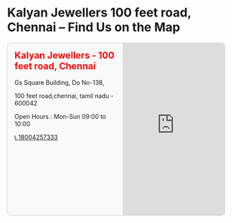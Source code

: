 # **Kalyan Jewellers 100 feet road, Chennai – Find Us on the Map**

<div class="map-container">
    <div class="sidebar">
        <div class="location-details">
            <h2 style="color: red;">Kalyan Jewellers - 100 feet road, Chennai</h2>
            <p>Gs Square Building, Do No-138,</p>
            <p>100 feet road,chennai, tamil nadu - 600042</p>
            <p>Open Hours : Mon-Sun 09:00 to 10:00</p>
            <p><a href="tel:18004257333">📞 18004257333</a></p>
            </div>
    </div>
    <div class="google-map">
        <iframe
            src="https://www.google.com/maps/embed?pb=!1m18!1m12!1m3!1d3887.617899889796!2d80.2180522747266!3d12.99030528731738!2m3!1f0!2f0!3f0!3m2!1i1024!2i768!4f13.1!3m3!1m2!1s0x3a52670f2d2f2f2f%3A0x9a8b0b8b8b8b8b8b!2sKalyan%20Jewellers!5e0!3m2!1sen!2sin!4v1712745061789!5m2!1sen!2sin"
            width="100%"
            height="100%"
            style="border:0;"
            allowfullscreen=""
            referrerpolicy="no-referrer-when-downgrade">
        </iframe>
    </div>
</div>

<style>
.map-container {
    display: flex;
    width: 100%;
    border: 1px solid #ccc; /* Default border color */
    border-radius: 8px;
    overflow: hidden;
    margin-bottom: 16px; /* Add some spacing below the map */
}

.sidebar {
    width: 300px; /* Adjust sidebar width as needed */
    padding: 16px;
    background-color: #f9f9f9; /* Default sidebar background */
    border-right: 1px solid #ccc; /* Default sidebar border */
}

.location-details h2 {
    margin-top: 0;
    color: #333; /* Default heading color */
}

.location-details p {
    margin-bottom: 8px;
    color: light blue; /* Default text color */
}

.google-map {
    flex-grow: 1;
    height: 400px; /* Adjust map height as needed */
}

/* Dark Theme Styles */
@media (prefers-color-scheme: dark) {
    .map-container {
        border-color: #444;
    }

    .sidebar {
        background-color: #333;
        border-right-color: #444;
    }

    .location-details h2 {
        color: #eee;
    }

    .location-details p {
        color: #ccc;
    }
}
</style>






